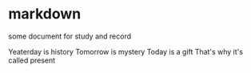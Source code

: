 # markdown
some document for study and record

Yeaterday is history
Tomorrow is mystery
Today is a gift
That's why it's called present
